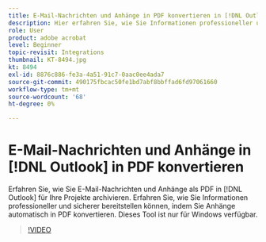 ```yaml
---
title: E-Mail-Nachrichten und Anhänge in PDF konvertieren in [!DNL Outlook]
description: Hier erfahren Sie, wie Sie Informationen professioneller und sicherer innerhalb von bereitstellen. [!DNL Outlook]
role: User
product: adobe acrobat
level: Beginner
topic-revisit: Integrations
thumbnail: KT-8494.jpg
kt: 8494
exl-id: 8876c886-fe3a-4a51-91c7-0aac0ee4ada7
source-git-commit: 490175fbcac50fe1bd7abf8bbffad6fd97061660
workflow-type: tm+mt
source-wordcount: '68'
ht-degree: 0%

---
```


# E-Mail-Nachrichten und Anhänge in [!DNL Outlook] in PDF konvertieren

Erfahren Sie, wie Sie E-Mail-Nachrichten und Anhänge als PDF in [!DNL Outlook] für Ihre Projekte archivieren. Erfahren Sie, wie Sie Informationen professioneller und sicherer bereitstellen können, indem Sie Anhänge automatisch in PDF konvertieren. Dieses Tool ist nur für Windows verfügbar.

>[!VIDEO](https://video.tv.adobe.com/v/336859?hidetitle=true)
